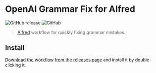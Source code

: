 # OpenAI Grammar Fix for Alfred

![GitHub release](https://img.shields.io/github/release/alfonmga/grammar-fix-alfred-workflow.svg)
![GitHub](https://img.shields.io/github/license/alfonmga/grammar-fix-alfred-workflow.svg)

> [Alfred](https://www.alfredapp.com) workflow for quickly fixing grammar 
mistakes.

## Install

[Download the workflow from the releases page](https://github.com/alfonmga/grammar-fix-alfred-workflow/releases/latest) and install it by double-clicking it.
